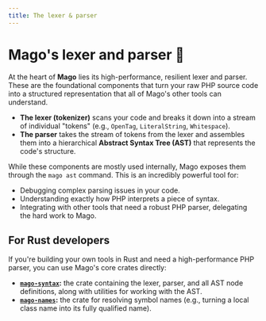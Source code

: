 ```yaml
---
title: The lexer & parser
---
```


# Mago's lexer and parser 🧠

At the heart of **Mago** lies its high-performance, resilient lexer and parser. These are the foundational components that turn your raw PHP source code into a structured representation that all of Mago's other tools can understand.

- **The lexer (tokenizer)** scans your code and breaks it down into a stream of individual "tokens" (e.g., `OpenTag`, `LiteralString`, `Whitespace`).
- **The parser** takes the stream of tokens from the lexer and assembles them into a hierarchical **Abstract Syntax Tree (AST)** that represents the code's structure.

While these components are mostly used internally, Mago exposes them through the `mago ast` command. This is an incredibly powerful tool for:

- Debugging complex parsing issues in your code.
- Understanding exactly how PHP interprets a piece of syntax.
- Integrating with other tools that need a robust PHP parser, delegating the hard work to Mago.

## For Rust developers

If you're building your own tools in Rust and need a high-performance PHP parser, you can use Mago's core crates directly:

- **[`mago-syntax`](https://crates.io/crates/mago-syntax):** the crate containing the lexer, parser, and all AST node definitions, along with utilities for working with the AST.
- **[`mago-names`](https://crates.io/crates/mago-names):** the crate for resolving symbol names (e.g., turning a local class name into its fully qualified name).
